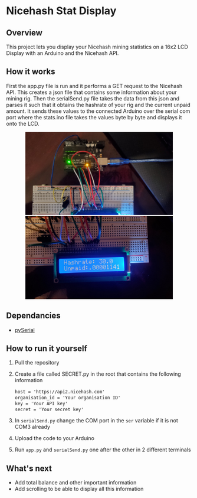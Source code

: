 # Nicehash Stat Display
 
## Overview
This project lets you display your Nicehash mining statistics on a 16x2 LCD Display with an Arduino and the Nicehash API.

## How it works
First the app.py file is run and it performs a GET request to the Nicehash API. This creates a json file that contains some information about your mining rig. Then the serialSend.py file takes the data from this json and parses it such that it obtains the hashrate of your rig and the current unpaid amount. It sends these values to the connected Arduino over the serial com port where the stats.ino file takes the values byte by byte and displays it onto the LCD.

<p float="left" align="center">
  <img src="/Demo images/1.png" width="400" />
  <img src="/Demo images/2.png" width="400" /> 
</p>

## Dependancies
 - [pySerial](https://pyserial.readthedocs.io/en/latest/pyserial.html)

## How to run it yourself
 1. Pull the repository
 2. Create a file called SECRET.py in the root that contains the following information
	 
		host = 'https://api2.nicehash.com'
		organisation_id = 'Your organisation ID'
		key = 'Your API key'
		secret = 'Your secret key'
 3. In `serialSend.py` change the COM port in the `ser` variable if it is not COM3 already
 4. Upload the code to your Arduino
 5. Run `app.py` and `serialSend.py` one after the other in 2 different terminals

## What's next

 - Add total balance and other important information
 - Add scrolling to be able to display all this information
